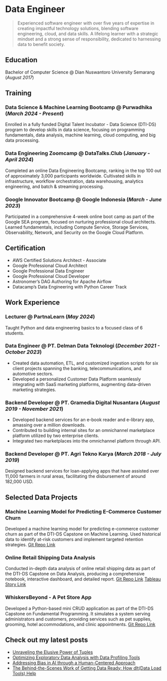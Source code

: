 # Data Engineer

> Experienced software engineer with over five years of expertise in creating impactful technology solutions, blending software engineering, cloud, and data skills. A lifelong learner with a strategic mindset and a strong sense of responsibility, dedicated to harnessing data to benefit society.

## Education
Bachelor of Computer Science @ Dian Nuswantoro University Semarang (*August 2017*)

## Training
### Data Science & Machine Learning Bootcamp @ Purwadhika (_March 2024 - Present_)
Enrolled in a fully funded Digital Talent Incubator - Data Science (DTI-DS) program to develop skills in data science, focusing on programming fundamentals, data analysis, machine learning, cloud computing, and big data processing.

### Data Engineering Zoomcamp @ DataTalks.Club (_January - April 2024_)
Completed an online Data Engineering Bootcamp, ranking in the top 100 out of approximately 3,000 participants worldwide. Cultivated skills in infrastructure, workflow orchestration, data warehousing, analytics engineering, and batch & streaming processing.

### Google Innovator Bootcamp @ Google Indonesia (_March - June 2023_)
Participated in a comprehensive 4-week online boot camp as part of the Google SEA program, focused on nurturing professional cloud architects. Learned fundamentals, including Compute Service, Storage Services, Observability, Network, and Security on the Google Cloud Platform.

## Certification
- AWS Certified Solutions Architect - Associate
- Google Professional Cloud Architect
- Google Professional Data Engineer
- Google Professional Cloud Developer
- Astronomer’s DAG Authoring for Apache Airflow
- Datacamp’s Data Engineering with Python Career Track

## Work Experience
### Lecturer @ PartnaLearn (_May 2024_)
Taught Python and data engineering basics to a focused class of 6 students.

### Data Engineer @ PT. Delman Data Teknologi (_December 2021 - October 2023_)
- Created data automation, ETL, and customized ingestion scripts for six client projects spanning the banking, telecommunications, and automotive sectors.
- Developed a personalized Customer Data Platform seamlessly integrating with SaaS marketing platforms, augmenting data-driven marketing strategies.

### Backend Developer @ PT. Gramedia Digital Nusantara (_August 2019 - November 2021_)
- Developed backend services for an e-book reader and e-library app, amassing over a million downloads.
- Contributed to building internal sites for an omnichannel marketplace platform utilized by two enterprise clients.
- Integrated two marketplaces into the omnichannel platform through API.

### Backend Developer @ PT. Agri Tekno Karya (_March 2018 - July 2019_)
Designed backend services for loan-applying apps that have assisted over 11,000 farmers in rural areas, facilitating the disbursement of around 182,000 USD. 

## Selected Data Projects
### Machine Learning Model for Predicting E-Commerce Customer Churn
Developed a machine learning model for predicting e-commerce customer churn as part of the DTI-DS Capstone on Machine Learning. Used historical data to identify at-risk customers and implement targeted retention strategies. [Git Repo Link](https://github.com/mfarik21/ECommerce-Customer-Churn-Prediction)

### Online Retail Shipping Data Analysis
Conducted in-depth data analysis of online retail shipping data as part of the DTI-DS Capstone on Data Analysis, producing a comprehensive notebook, interactive dashboard, and detailed report.
[Git Repo Link](https://github.com/mfarik21/Online-Retail-Shipping-EDA)
[Tableau Story Link](https://public.tableau.com/app/profile/muhamad.farikhin/viz/Capstone2Story_17176829660920/Story)

### WhiskersBeyond - A Pet Store App
Developed a Python-based mini CRUD application as part of the DTI-DS Capstone on Fundamental Programming. It simulates a system serving administrators and customers, providing services such as pet supplies, grooming, hotel accommodations, and clinic appointments.
[Git Repo Link](https://github.com/mfarik21/WhiskersBeyond-App)

## Check out my latest posts
- [Unraveling the Elusive Power of Tuples](https://medium.com/@m.farikhin94/unraveling-the-elusive-power-of-tuples-2eeea5520e83)
- [Optimizing Exploratory Data Analysis with Data Profiling Tools](https://medium.com/@m.farikhin94/optimizing-exploratory-data-analysis-with-data-quality-profiling-tools-c42415dbd9ea)
- [Addressing Bias in AI through a Human-Centered Approach](https://medium.com/@mfarik/addressing-bias-in-ai-through-a-human-centered-approach-768fbf7e7628)
- [The Behind-the-Scenes Work of Getting Data Ready: How dlt(Data Load Tools) Help](https://medium.com/@mfarik/the-behind-the-scenes-work-of-getting-data-ready-how-dlt-data-load-tools-helps-f9fde3e7e346)